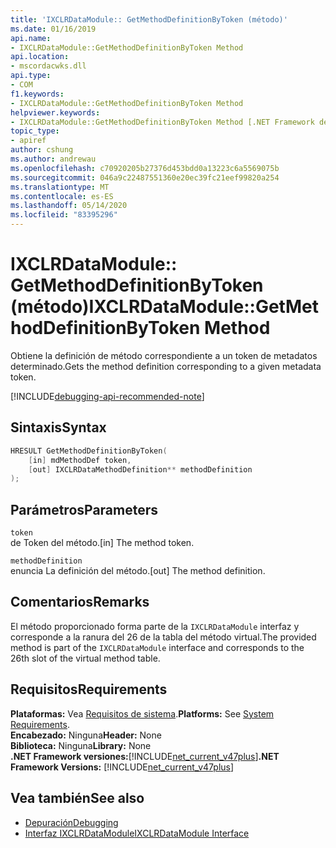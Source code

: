 ```yaml
---
title: 'IXCLRDataModule:: GetMethodDefinitionByToken (método)'
ms.date: 01/16/2019
api.name:
- IXCLRDataModule::GetMethodDefinitionByToken Method
api.location:
- mscordacwks.dll
api.type:
- COM
f1.keywords:
- IXCLRDataModule::GetMethodDefinitionByToken Method
helpviewer.keywords:
- IXCLRDataModule::GetMethodDefinitionByToken Method [.NET Framework debugging]
topic_type:
- apiref
author: cshung
ms.author: andrewau
ms.openlocfilehash: c70920205b27376d453bdd0a13223c6a5569075b
ms.sourcegitcommit: 046a9c22487551360e20ec39fc21eef99820a254
ms.translationtype: MT
ms.contentlocale: es-ES
ms.lasthandoff: 05/14/2020
ms.locfileid: "83395296"
---
```

# <a name="ixclrdatamodulegetmethoddefinitionbytoken-method"></a><span data-ttu-id="07aef-102">IXCLRDataModule:: GetMethodDefinitionByToken (método)</span><span class="sxs-lookup"><span data-stu-id="07aef-102">IXCLRDataModule::GetMethodDefinitionByToken Method</span></span>

<span data-ttu-id="07aef-103">Obtiene la definición de método correspondiente a un token de metadatos determinado.</span><span class="sxs-lookup"><span data-stu-id="07aef-103">Gets the method definition corresponding to a given metadata token.</span></span>

[!INCLUDE[debugging-api-recommended-note](../../../../includes/debugging-api-recommended-note.md)]

## <a name="syntax"></a><span data-ttu-id="07aef-104">Sintaxis</span><span class="sxs-lookup"><span data-stu-id="07aef-104">Syntax</span></span>

```cpp
HRESULT GetMethodDefinitionByToken(
    [in] mdMethodDef token,
    [out] IXCLRDataMethodDefinition** methodDefinition
);
```

## <a name="parameters"></a><span data-ttu-id="07aef-105">Parámetros</span><span class="sxs-lookup"><span data-stu-id="07aef-105">Parameters</span></span>

`token`\
<span data-ttu-id="07aef-106">de Token del método.</span><span class="sxs-lookup"><span data-stu-id="07aef-106">[in] The method token.</span></span>

`methodDefinition`\
<span data-ttu-id="07aef-107">enuncia La definición del método.</span><span class="sxs-lookup"><span data-stu-id="07aef-107">[out] The method definition.</span></span>

## <a name="remarks"></a><span data-ttu-id="07aef-108">Comentarios</span><span class="sxs-lookup"><span data-stu-id="07aef-108">Remarks</span></span>

<span data-ttu-id="07aef-109">El método proporcionado forma parte de la `IXCLRDataModule` interfaz y corresponde a la ranura del 26 de la tabla del método virtual.</span><span class="sxs-lookup"><span data-stu-id="07aef-109">The provided method is part of the `IXCLRDataModule` interface and corresponds to the 26th slot of the virtual method table.</span></span>

## <a name="requirements"></a><span data-ttu-id="07aef-110">Requisitos</span><span class="sxs-lookup"><span data-stu-id="07aef-110">Requirements</span></span>

<span data-ttu-id="07aef-111">**Plataformas:** Vea [Requisitos de sistema](../../../../docs/framework/get-started/system-requirements.md).</span><span class="sxs-lookup"><span data-stu-id="07aef-111">**Platforms:** See [System Requirements](../../../../docs/framework/get-started/system-requirements.md).</span></span>  
<span data-ttu-id="07aef-112">**Encabezado:** Ninguna</span><span class="sxs-lookup"><span data-stu-id="07aef-112">**Header:** None</span></span>  
<span data-ttu-id="07aef-113">**Biblioteca:** Ninguna</span><span class="sxs-lookup"><span data-stu-id="07aef-113">**Library:** None</span></span>  
<span data-ttu-id="07aef-114">**.NET Framework versiones:**[!INCLUDE[net_current_v47plus](../../../../includes/net-current-v47plus.md)]</span><span class="sxs-lookup"><span data-stu-id="07aef-114">**.NET Framework Versions:** [!INCLUDE[net_current_v47plus](../../../../includes/net-current-v47plus.md)]</span></span>  

## <a name="see-also"></a><span data-ttu-id="07aef-115">Vea también</span><span class="sxs-lookup"><span data-stu-id="07aef-115">See also</span></span>

- [<span data-ttu-id="07aef-116">Depuración</span><span class="sxs-lookup"><span data-stu-id="07aef-116">Debugging</span></span>](index.md)
- [<span data-ttu-id="07aef-117">Interfaz IXCLRDataModule</span><span class="sxs-lookup"><span data-stu-id="07aef-117">IXCLRDataModule Interface</span></span>](ixclrdatamodule-interface.md)
